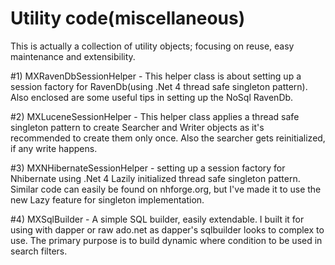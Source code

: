 Utility code(miscellaneous)
===========================

This is actually a collection of utility objects; focusing on reuse, easy maintenance and extensibility.

#1) MXRavenDbSessionHelper - This helper class is about setting up a session factory for RavenDb(using .Net 4 thread safe singleton pattern). Also enclosed are some useful tips in setting up the NoSql RavenDb.

#2) MXLuceneSessionHelper - This helper class applies a thread safe singleton pattern to create Searcher and Writer objects as it's recommended to create them only once. Also the searcher gets reinitialized, if any write happens.

#3) MXNHibernateSessionHelper - setting up a session factory for Nhibernate using .Net 4 Lazily initialized thread safe singleton pattern. Similar code can easily be found on nhforge.org, but I've made it to use the new Lazy feature for singleton implementation.

#4) MXSqlBuilder - A simple SQL builder, easily extendable. I built it for using with dapper or raw ado.net as dapper's sqlbuilder looks to complex to use. The primary purpose is to build dynamic where condition to be used in search filters.
